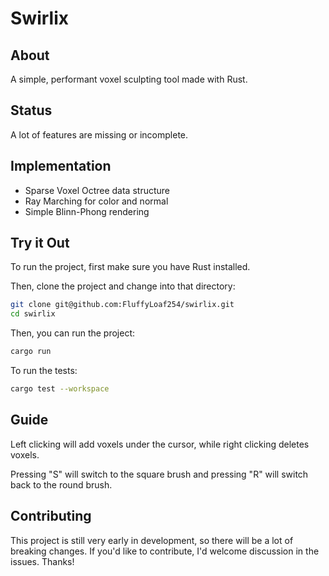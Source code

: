 # Swirlix

## About

A simple, performant voxel sculpting tool made with Rust.

## Status

A lot of features are missing or incomplete.

## Implementation

- Sparse Voxel Octree data structure
- Ray Marching for color and normal
- Simple Blinn-Phong rendering

## Try it Out

To run the project, first make sure you have Rust installed.

Then, clone the project and change into that directory:

```bash
git clone git@github.com:FluffyLoaf254/swirlix.git
cd swirlix
```

Then, you can run the project:

```bash
cargo run
```

To run the tests:

```bash
cargo test --workspace
```

## Guide

Left clicking will add voxels under the cursor, while right clicking deletes voxels.

Pressing "S" will switch to the square brush and pressing "R" will switch back to the round brush.

## Contributing

This project is still very early in development, so there will be a lot of breaking changes. If you'd like to contribute, I'd welcome discussion in the issues. Thanks!
